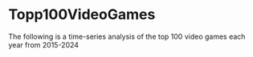 # Topp100VideoGames
The following is a time-series analysis of the top 100 video games each year from 2015-2024
